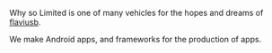 Why so Limited is one of many vehicles for the hopes and dreams of [flaviusb](flaviusb.net).

We make Android apps, and frameworks for the production of apps.

